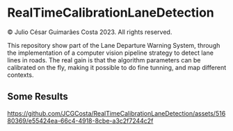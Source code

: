 # RealTimeCalibrationLaneDetection

© Julio César Guimarães Costa 2023. All rights reserved.

This repository show part of the Lane Departure Warning System, through the implementation of a computer vision pipeline strategy to detect lane lines in roads.
The real gain is that the algorithm parameters can be calibrated on the fly, making it possible to do fine tunning, and map different contexts.

## Some Results

https://github.com/JCGCosta/RealTimeCalibrationLaneDetection/assets/51680369/e55424ea-66c4-4918-8cbe-a3c2f7244c2f
